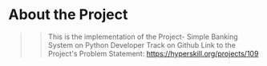 # About the Project
> > This is the implementation of the Project- Simple Banking System on Python Developer Track on Github
    Link to the Project's Problem Statement: https://hyperskill.org/projects/109
